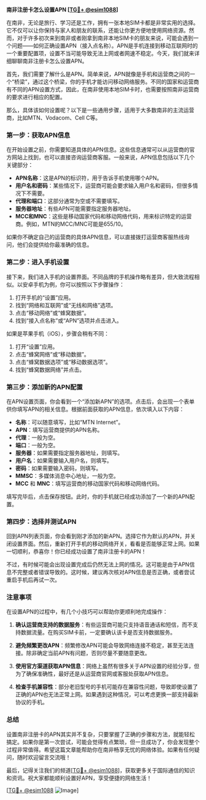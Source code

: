 **南非注册卡怎么设置APN [[TG💪+ @esim1088](https://t.me/s/esim1088)]**

在南非，无论是旅行、学习还是工作，拥有一张本地SIM卡都是非常实用的选择。它不仅可以让你保持与家人和朋友的联系，还能让你更方便地使用网络资源。然而，对于许多初次来到南非或者刚拿到南非本地SIM卡的朋友来说，可能会遇到一个问题——如何正确设置APN（接入点名称）。APN是手机连接到移动互联网时的一个重要配置项，设置不当可能导致无法上网或者网速不稳定。今天，我们就来详细聊聊南非注册卡怎么设置APN。

首先，我们需要了解什么是APN。简单来说，APN就像是手机和运营商之间的一个“桥梁”，通过这个桥梁，你的手机才能访问移动网络服务。不同的国家和运营商有不同的APN设置方式，因此，在南非使用本地SIM卡时，也需要按照南非运营商的要求进行相应的配置。

那么，具体该如何设置呢？以下是一些通用步骤，适用于大多数南非的主流运营商，比如MTN、Vodacom、Cell C等。

### 第一步：获取APN信息

在开始设置之前，你需要知道具体的APN信息。这些信息通常可以从运营商的官方网站上找到，也可以直接咨询运营商客服。一般来说，APN信息包括以下几个关键部分：

- **APN名称**：这是APN的标识符，用于告诉手机使用哪个APN。
- **用户名和密码**：某些情况下，运营商可能会要求输入用户名和密码，但很多情况下不需要。
- **代理和端口**：这部分通常为空或不需要填写。
- **服务器地址**：有些APN可能需要指定服务器地址。
- **MCC和MNC**：这些是移动国家代码和移动网络代码，用来标识特定的运营商。例如，MTN的MCC/MNC可能是655/10。

如果你不确定自己的运营商的具体APN信息，可以直接拨打运营商客服热线询问，他们会提供给你最准确的信息。

### 第二步：进入手机设置

接下来，我们进入手机的设置界面。不同品牌的手机操作略有差异，但大致流程相似。以安卓手机为例，你可以按照以下步骤操作：

1. 打开手机的“设置”应用。
2. 找到“网络和互联网”或“无线和网络”选项。
3. 点击“移动网络”或“蜂窝数据”。
4. 找到“接入点名称”或“APN”选项并点击进入。

如果是苹果手机（iOS），步骤会稍有不同：

1. 打开“设置”应用。
2. 点击“蜂窝网络”或“移动数据”。
3. 点击“蜂窝数据选项”或“移动数据选项”。
4. 找到“蜂窝数据网络”并点击。

### 第三步：添加新的APN配置

在APN设置页面，你会看到一个“添加新APN”的选项。点击后，会出现一个表单供你填写APN的相关信息。根据前面获取的APN信息，依次填入以下内容：

- **名称**：可以随意填写，比如“MTN Internet”。
- **APN**：填写运营商提供的APN名称。
- **代理**：一般为空。
- **端口**：一般为空。
- **服务器**：如果需要指定服务器地址，则填写。
- **用户名**：如果需要输入用户名，则填写。
- **密码**：如果需要输入密码，则填写。
- **MMSC**：多媒体消息中心地址，一般为空。
- **MCC** 和 **MNC**：填写运营商的移动国家代码和移动网络代码。

填写完毕后，点击保存按钮。此时，你的手机就已经成功添加了一个新的APN配置。

### 第四步：选择并测试APN

回到APN列表页面，你会看到刚才添加的新APN。选择它作为默认的APN，并关闭设置界面。然后，重新打开手机的移动网络开关，看看是否能够正常上网。如果一切顺利，恭喜你！你已经成功设置了南非注册卡的APN！

不过，有时候可能会出现设置完成后仍然无法上网的情况。这可能是由于APN信息不完整或者错误导致的。这时候，建议再次核对APN信息是否正确，或者尝试重启手机后再试一次。

### 注意事项

在设置APN的过程中，有几个小技巧可以帮助你更顺利地完成操作：

1. **确认运营商支持的数据服务**：有些运营商可能只支持语音通话和短信，而不支持数据流量。在购买SIM卡前，一定要确认该卡是否支持数据服务。
   
2. **避免频繁更改APN**：频繁修改APN可能会导致网络连接不稳定，甚至无法连接。除非确定当前APN有问题，否则尽量不要随意更改。

3. **使用官方渠道获取APN信息**：网络上虽然有很多关于APN设置的经验分享，但为了确保准确性，最好还是从运营商官网或客服处获取APN信息。

4. **检查手机兼容性**：部分老旧型号的手机可能存在兼容性问题，导致即使设置了正确的APN也无法正常上网。如果遇到这种情况，可以考虑更换一部支持最新协议的手机。

### 总结

设置南非注册卡的APN其实并不复杂，只要掌握了正确的步骤和方法，就能轻松搞定。如果你是第一次尝试，可能会觉得有点繁琐，但一旦成功了，你会发现整个过程非常值得。希望这篇文章能帮助你在南非畅享无忧的网络体验。如果有任何疑问，随时欢迎留言交流哦！

最后，记得关注我们的频道[[TG💪+ @esim1088](https://t.me/s/esim1088)]，获取更多关于国际通信的知识和资讯。祝大家都能顺利设置好APN，享受便捷的网络生活！

[[TG💪+ @esim1088](https://t.me/s/esim1088) ![Image](https://i.postimg.cc/4NQfJmqS/Snipaste-2025-05-13-00-14-12.png)]